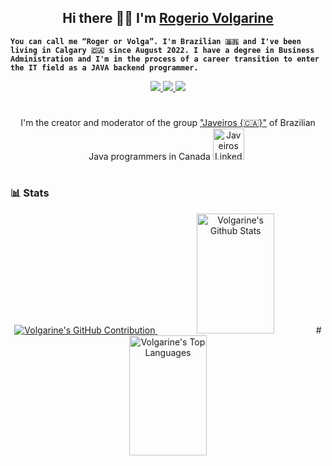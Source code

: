 ## <center> Hi there 🤙🏼 I'm [Rogerio Volgarine](https://volgarine.wordpress.com "Roger")</center>

**`You can call me “Roger or Volga”. I'm Brazilian 🇧🇷 and I've been living in Calgary 🇨🇦 since August 2022. I have a degree in Business Administration and I'm in the process of a career transition to enter the IT field as a JAVA backend programmer.`**


<p align="center">
  <a href="https://www.volgarine.wordpress.com">
    <img src="https://camo.githubusercontent.com/11efcae87c81cde0829db7f001cc273df78a1ec44e56b4ed269996c9fd5507da/68747470733a2f2f696d672e736869656c64732e696f2f62616467652f576562736974652d4443313433433f7374796c653d666f722d7468652d6261646765266c6f676f3d6d656469756d266c6f676f436f6c6f723d7768697465"/>
  </a>
  <a href="https://www.linkedin.com/in/volgarine">
    <img src="https://img.shields.io/badge/linkedin-%230077B5.svg?style=for-the-badge&logo=linkedin&logoColor=white"/>
  </a>
  <a href="https://www.instagram.com/rogeriovolgarine">
    <img src="https://img.shields.io/badge/Instagram-%23E4405F.svg?style=for-the-badge&logo=Instagram&logoColor=white"/>
  </a>
</p>


#
<p align="center">
I'm the creator and moderator of the group <a href="https://www.linkedin.com/groups/12993136" target="_blank>">"Javeiros {🇨🇦}"</a> of Brazilian Java programmers in Canada
<a href="https://www.linkedin.com/groups/12993136/" target="_blank">
         <img alt="Javeiros Linkedin" title="Javeiros" width=50px style="padding-right:5px;" src="https://media.licdn.com/dms/image/D5607AQHhQccJJuxk4A/group-logo_image-shrink_92x92/0/1708978063757?e=1709679600&v=beta&t=CqHrm4Y4VgTLpxKUmDXDVCNd-EwG9ws2sUvfGPyY1IY"/></a> 
</p>

#

### 📊 Stats
<p align="center">
  <a href="https://github.com/volgarine">
    <img src="https://github-profile-summary-cards.vercel.app/api/cards/profile-details?username=volgarine&theme=merko&border_color=000000&bg_color=000000&title_color=88b04b&icon_color=88b04b" alt="Volgarine's GitHub Contribution"/>
  </a>


<a> 
    <a href="https://github.com/volgarine"><img alt="Volgarine's Github Stats" src="https://denvercoder1-github-readme-stats.vercel.app/api?username=volgarine&show_icons=true&count_private=true&theme=merko&border_color=000000&bg_color=0D1117&title_color=88b04b&icon_color=88b04b" height="192px" width="49.5%"/></a>
  #
  <a href="https://github.com/volgarine"><img alt="Volgarine's Top Languages" src="https://denvercoder1-github-readme-stats.vercel.app/api/top-langs/?username=volgarine&langs_count=8&layout=compact&theme=merko&border_color=000000&bg_color=000000&title_color=88b04b&icon_color=88b04b" height="192px" width="49.5%"/></a>
  <br/>
</a>
</p>
